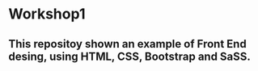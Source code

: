 # Workshop1

## This repositoy shown an example of Front End desing, using HTML, CSS, Bootstrap and SaSS.
